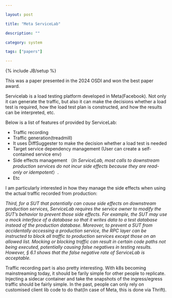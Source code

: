 ```yaml
---

layout: post

title: "Meta ServiceLab"

description: ""

category: system

tags: ["papers"]

---
```


{% include JB/setup %}

This was a paper presented in the 2024 OSDI and won the best paper award.

Servicelab is a load testing platform developed in Meta(Facebook). Not only it can generate the traffic, but also it can make the decisions whether a load test is required, how the load test plan is constructed, and how the results can be interpreted, etc.

Below is a list of features of provided by ServiceLab:

- Traffic recording
- Traffic generation(treadmill)
- It uses DiffSuggester to make the decision whether a load test is needed
- Target service dependency management (User can create a self-contained service env)
- Side effects management （*In ServiceLab, most calls to downstream production services do not incur side effects because they are read-only or idempotent*）.
- Etc

I am particularly interested in how they manage the side effects when using the actual traffic recorded from production:

*Third, for a SUT that potentially can cause side effects on downstream production services, ServiceLab requires the service owner to modify the SUT’s behavior to prevent those side effects. For example, the SUT may use a mock interface of a database so that it writes data to a test database instead of the production database. Moreover, to prevent a SUT from accidentally accessing a production service, the RPC layer can be instructed to block all traffic to production services except those on an allowed list. Mocking or blocking traffic can result in certain code paths not being executed, potentially causing false negatives in testing results. However, § 6.1 shows that the false negative rate of ServiceLab is acceptable.*

Traffic recording part is also pretty interesting. With k8s becoming mainstreaming today, it should be farily simple for other people to replicate. Injecting a sidecar container and take the snapshots of the ingress/egress traffic should be fairly simple. In the past, people can only rely on customised client lib code to do that(In case of Meta, this is done via Thrift).


